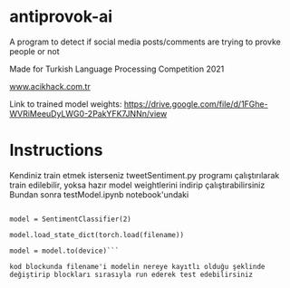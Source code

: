 # antiprovok-ai
A program to detect if social media posts/comments are trying to provke people or not

Made for Turkish Language Processing Competition 2021

www.acikhack.com.tr

Link to trained model weights:
https://drive.google.com/file/d/1FGhe-WVRiMeeuDyLWG0-2PakYFK7JNNn/view

# Instructions
Kendiniz train etmek isterseniz tweetSentiment.py programı çalıştırılarak train edilebilir, yoksa hazır model weightlerini indirip çalıştırabilirsiniz
Bundan sonra testModel.ipynb notebook'undaki

```filename = "output/model.bin"

model = SentimentClassifier(2)

model.load_state_dict(torch.load(filename))

model = model.to(device)```

kod blockunda filename'i modelin nereye kayıtlı olduğu şeklinde değiştirip blockları sırasıyla run ederek test edebilirsiniz 
